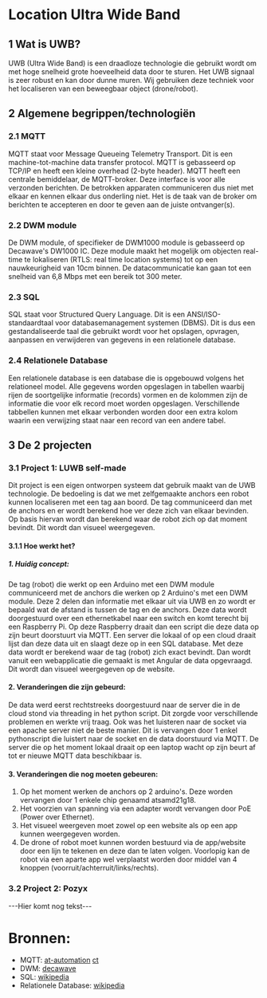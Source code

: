 # Location Ultra Wide Band
## 1 Wat is UWB?
UWB (Ultra Wide Band) is een draadloze technologie die gebruikt wordt om met hoge snelheid grote hoeveelheid data door te sturen. Het UWB signaal is zeer robust en kan door dunne muren. Wij gebruiken deze techniek voor het localiseren van een beweegbaar object (drone/robot). 
## 2 Algemene begrippen/technologiën
### 2.1 MQTT
MQTT staat voor Message Queueing Telemetry Transport. Dit is een machine-tot-machine data transfer protocol. MQTT is gebasseerd op TCP/IP en heeft een kleine overhead (2-byte header). MQTT heeft een centrale bemiddelaar, de MQTT-broker. Deze interface is voor alle verzonden berichten. De betrokken apparaten communiceren dus niet met elkaar en kennen elkaar dus onderling niet. Het is de taak van de broker om berichten te accepteren en door te geven aan de juiste ontvanger(s).
### 2.2 DWM module
De DWM module, of specifieker de DWM1000 module is gebasseerd op Decawave's DW1000 IC. Deze module maakt het mogelijk om objecten real-time te lokaliseren (RTLS: real time location systems) tot op een nauwkeurigheid van 10cm binnen. De datacommunicatie kan gaan tot een snelheid van 6,8 Mbps met een bereik tot 300 meter. 
### 2.3 SQL
SQL staat voor Structured Query Language. Dit is een ANSI/ISO-standaardtaal voor databasemanagement systemen (DBMS). Dit is dus een gestandaliseerde taal die gebruikt wordt voor het opslagen, opvragen, aanpassen en verwijderen van gegevens in een relationele database.
### 2.4 Relationele Database
Een relationele database is een database die is opgebouwd volgens het relationeel model. Alle gegevens worden opgeslagen in tabellen waarbij rijen de soortgelijke informatie (records) vormen en de kolommen zijn de informatie die voor elk record moet worden opgeslagen. Verschillende tabbellen kunnen met elkaar verbonden worden door een extra kolom waarin een verwijzing staat naar een record van een andere tabel.
## 3 De 2 projecten
### 3.1 Project 1: LUWB self-made
Dit project is een eigen ontworpen systeem dat gebruik maakt van de UWB technologie. De bedoeling is dat we met zelfgemaakte anchors een robot kunnen localiseren met een tag aan boord. De tag communiceerd dan met de anchors en er wordt berekend hoe ver deze zich van elkaar bevinden. Op basis hiervan wordt dan berekend waar de robot zich op dat moment bevindt. Dit wordt dan visueel weergegeven.
#### 3.1.1 Hoe werkt het?
##### 1. Huidig concept:
De tag (robot) die werkt op een Arduino met een DWM module communiceerd met de anchors die werken op 2 Arduino's met een DWM module. Deze 2 delen dan informatie met elkaar uit via UWB en zo wordt er bepaald wat de afstand is tussen de tag en de anchors. Deze data wordt doorgestuurd over een ethernetkabel naar een switch en komt terecht bij een Raspberry Pi. Op deze Raspberry draait dan een script die deze data op zijn beurt doorstuurt via MQTT. Een server die lokaal of op een cloud draait lijst dan deze data uit en slaagt deze op in een SQL database. Met deze data wordt er berekend waar de tag (robot) zich exact bevindt.  Dan wordt vanuit een webapplicatie die gemaakt is met Angular de data opgevraagd. Dit wordt dan visueel weergegeven op de website.
#### 2. Veranderingen die zijn gebeurd:
De data werd eerst rechtstreeks doorgestuurd naar de server die in de cloud stond via threading in het python script. Dit zorgde voor verschillende problemen en werkte vrij traag. Ook was het luisteren naar de socket via een apache server niet de beste manier.
Dit is vervangen door 1 enkel pythonscript die luistert naar de socket en de data doorstuurd via MQTT. De server die op het moment lokaal draait op een laptop wacht op zijn beurt af tot er nieuwe MQTT data beschikbaar is.
#### 3. Veranderingen die nog moeten gebeuren:
1. Op het moment werken de anchors op 2 arduino's. Deze worden vervangen door 1 enkele chip genaamd atsamd21g18.
2. Het voorzien van spanning via een adapter wordt vervangen door PoE (Power over Ethernet).
3. Het visueel weergeven moet zowel op een website als op een app kunnen weergegeven worden.
4. De drone of robot moet kunnen worden bestuurd via de app/website door een lijn te tekenen en deze dan te laten volgen. Voorlopig kan de robot via een aparte app wel verplaatst worden door middel van 4 knoppen (voorruit/achterruit/links/rechts).

### 3.2 Project 2: Pozyx
---Hier komt nog tekst---




# Bronnen:
- MQTT: [at-automation](https://www.at-automation.nl/knowledge-base/mqtt-message-queueing-telemetry-transport-wat-is-het/) [ct](https://www.ct.nl/achtergrond/iot-protocol-mqtt-betrouwbaar-data/)
- DWM: [decawave](https://www.decawave.com/product/dwm1000-module/) 
- SQL: [wikipedia](https://nl.wikipedia.org/wiki/SQL) 
- Relationele Database: [wikipedia](https://nl.wikipedia.org/wiki/Relationele_database) 